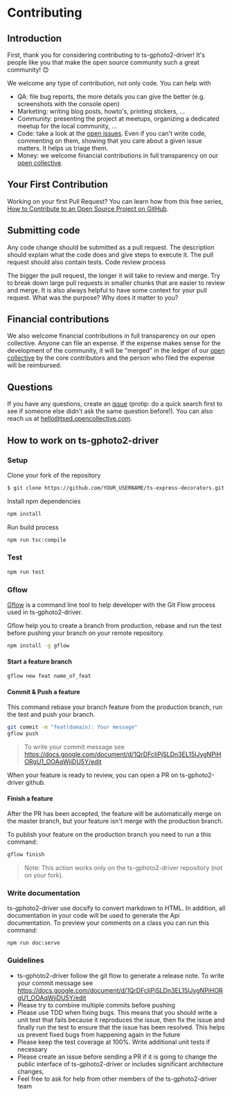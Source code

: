# Contributing 
## Introduction

First, thank you for considering contributing to ts-gphoto2-driver! It's people like you that make the open source community such a great community! 😊

We welcome any type of contribution, not only code. You can help with

- QA: file bug reports, the more details you can give the better (e.g. screenshots with the console open)
- Marketing: writing blog posts, howto's, printing stickers, ...
- Community: presenting the project at meetups, organizing a dedicated meetup for the local community, ...
- Code: take a look at the [open issues](https://github.com/Romakita/tsed/blob/master/issues). Even if you can't write code, commenting on them, showing that you care about a given issue matters. It helps us triage them.
- Money: we welcome financial contributions in full transparency on our [open collective](https://opencollective.com/tsed).

## Your First Contribution

Working on your first Pull Request? You can learn how from this free series, [How to Contribute to an Open Source Project on GitHub](https://egghead.io/series/how-to-contribute-to-an-open-source-project-on-github).

## Submitting code

Any code change should be submitted as a pull request. The description should explain what the code does and give steps to execute it. The pull request should also contain tests.
Code review process

The bigger the pull request, the longer it will take to review and merge. Try to break down large pull requests in smaller chunks that are easier to review and merge. It is also always helpful to have some context for your pull request. What was the purpose? Why does it matter to you?

## Financial contributions

We also welcome financial contributions in full transparency on our open collective. Anyone can file an expense. If the expense makes sense for the development of the community, it will be "merged" in the ledger of our [open collective](https://opencollective.com/tsed) by the core contributors and the person who filed the expense will be reimbursed.

## Questions

If you have any questions, create an [issue](https://github.com/Romakita/tsed/blob/master/issue) (protip: do a quick search first to see if someone else didn't ask the same question before!). You can also reach us at hello@tsed.opencollective.com.

## How to work on ts-gphoto2-driver
### Setup

Clone your fork of the repository

```bash
$ git clone https://github.com/YOUR_USERNAME/ts-express-decorators.git
```

Install npm dependencies

```bash
npm install
```

Run build process

```bash
npm run tsc:compile
```

### Test

```bash
npm run test
```

### Gflow

[Gflow](https://www.npmjs.com/package/gflow) is a command line tool to help developer with the Git Flow process used in ts-gphoto2-driver.

Gflow help you to create a branch from production, rebase and run the test before pushing your branch on your remote repository.

```bash
npm install -g gflow
```

#### Start a feature branch

```bash
gflow new feat name_of_feat
```

#### Commit & Push a feature

This command rebase your branch feature from the production branch, run the test and push your branch.

```bash
git commit -m "feat(domain): Your message"
gflow push
```
> To write your commit message see https://docs.google.com/document/d/1QrDFcIiPjSLDn3EL15IJygNPiHORgU1_OOAqWjiDU5Y/edit

When your feature is ready to review, you can open a PR on ts-gphoto2-driver github.

#### Finish a feature

After the PR has been accepted, the feature will be automatically merge on the master branch, but
your feature isn't merge with the production branch.

To publish your feature on the production branch you need to run a this command:

```bash
gflow finish
```

> Note: This action works only on the ts-gphoto2-driver repository (not on your fork).

### Write documentation

ts-gphoto2-driver use docsify to convert markdown to HTML. In addition, all documentation in your code will be used to generate
the Api documentation. To preview your comments on a class you can run this command:

```
npm run doc:serve
```

### Guidelines

- ts-gphoto2-driver follow the git flow to generate a release note. To write your commit message see https://docs.google.com/document/d/1QrDFcIiPjSLDn3EL15IJygNPiHORgU1_OOAqWjiDU5Y/edit
- Please try to combine multiple commits before pushing
- Please use TDD when fixing bugs. This means that you should write a unit test that fails because it reproduces the issue, then fix the issue and finally run the test to ensure that the issue has been resolved. This helps us prevent fixed bugs from happening again in the future
- Please keep the test coverage at 100%. Write additional unit tests if necessary
- Please create an issue before sending a PR if it is going to change the public interface of ts-gphoto2-driver or includes significant architecture changes,
- Feel free to ask for help from other members of the ts-gphoto2-driver team

<!-- This `CONTRIBUTING.md` is based on @nayafia's template https://github.com/nayafia/contributing-template -->